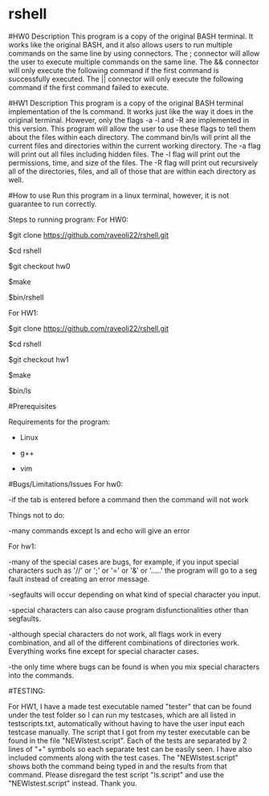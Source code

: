 # rshell

#HW0 Description
This program is a copy of the original BASH terminal. It works like the original BASH, and it also allows users to run multiple commands on the same line by using connectors.
The ; connector will allow the user to execute multiple commands on the same line.
The && connector will only execute the following command if the first command is successfully executed.
The || connector will only execute the following command if the first command failed to execute.

#HW1 Description
This program is a copy of the original BASH terminal implementation of the ls command. It works just like the way it does in the original terminal. However, only the flags -a -l and -R are implemented in this version. This program will allow the user to use these flags to tell them about the files within each directory. The command bin/ls will print all the current files and directories within the current working directory. The -a flag will print out all files including hidden files. The -l flag will print out the permissions, time, and size of the files. The -R flag will print out recursively all of the directories, files, and all of those that are within each directory as well. 

#How to use
Run this program in a linux terminal, however, it is not guarantee to run correctly.

Steps to running program:
For HW0:

$git clone https://github.com/raveoli22/rshell.git

$cd rshell

$git checkout hw0

$make

$bin/rshell

For HW1: 

$git clone https://github.com/raveoli22/rshell.git

$cd rshell

$git checkout hw1

$make

$bin/ls


#Prerequisites

Requirements for the program:

- Linux

- g++

- vim

#Bugs/Limitations/Issues
For hw0:

-if the tab is entered before a command then the command will not work

Things not to do:

-many commands except ls and echo will give an error

For hw1:

-many of the special cases are bugs, for example, if you input special characters such as '//' or ';' or '=' or '&' or '.....' the program will go to a seg fault instead of creating an error message.

-segfaults will occur depending on what kind of special character you input.

-special characters can also cause program disfunctionalities other than segfaults.

-although special characters do not work, all flags work in every combination, and all of the different combinations of directories work. Everything works fine except for special character cases.

-the only time where bugs can be found is when you mix special characters into the commands.

#TESTING: 

For HW1, I have a made test executable named "tester" that can be found under the test folder so I can run my testcases, which are all listed in testscripts.txt, automatically without having to have the user input each 
testcase manually. The script that I got from my tester executable can be found in the file "NEWlstest.script". Each of the tests are separated by 2 lines of "+" symbols so each separate test can be easily seen. I have 
also included comments along with the test cases. The "NEWlstest.script" shows both the command being typed in and the results from that command. Please disregard the test script "ls.script" and use the "NEWlstest.script" instead. Thank you. 


